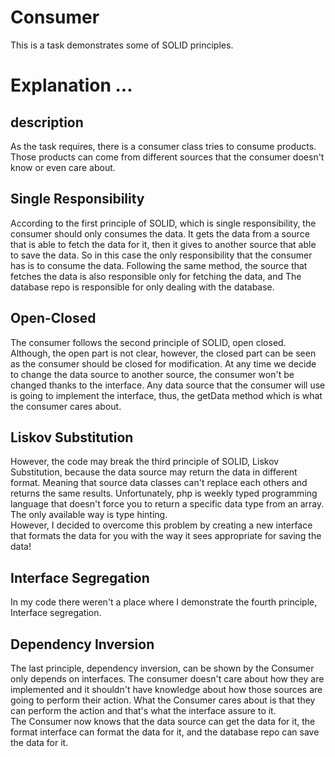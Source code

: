 # Consumer
This is a task demonstrates some of SOLID principles.

# Explanation ...

## description
As the task requires, there is a consumer class tries to consume products. Those products can come from different sources that the consumer doesn't know or even care about.

## Single Responsibility
According to the first principle of SOLID, which is single responsibility, the consumer should only consumes the data. It gets the data from a source that is able to fetch the data for it, then it gives to another source that able to save the data. So in this case the only responsibility that the consumer has is to consume the data.
Following the same method, the source that fetches the data is also responsible only for fetching the data, and The database repo is responsible for only dealing with the database.

## Open-Closed
The consumer follows the second principle of SOLID, open closed. Although, the open part is not clear, however, the closed part can be seen as the consumer should be closed for modification. At any time we decide to change the data source to another source, the consumer won't be changed thanks to the interface. Any data source that the consumer will use is going to implement the interface, thus, the getData method which is what the consumer cares about.

## Liskov Substitution
However, the code may break the third principle of SOLID, Liskov Substitution, because the data source may return the data in different format. Meaning that source data classes can't replace each others and returns the same results. Unfortunately, php is weekly typed programming language that doesn't force you to return a specific data type from an array. The only available way is type hinting. 
<br>However, I decided to overcome this problem by creating a new interface that formats the data for you with the way it sees appropriate for saving the data! 

## Interface Segregation
In my code there weren't a place where I demonstrate the fourth principle, Interface segregation.

## Dependency Inversion 
The last principle, dependency inversion, can be shown by the Consumer only depends on interfaces. The consumer doesn't care about how they are implemented and it shouldn't have knowledge about how those sources are going to perform their action. What the Consumer cares about is that they can perform the action and that's what the interface assure to it.
<br>The Consumer now knows that the data source can get the data for it, the format interface can format the data for it, and the database repo can save the data for it. 